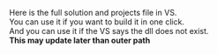 Here is the full solution and projects file in VS.<br>
You can use it if you want to build it in one click.<br>
And you can use it if the VS says the dll does not exist.<br>
<b>This may update later than outer path</b>
